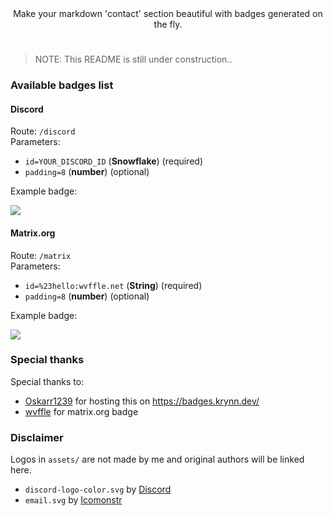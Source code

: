 <div align="center">
Make your markdown 'contact' section beautiful with badges generated on the fly.
</div>

#
> NOTE: This README is still under construction..
### Available badges list

#### Discord
Route: `/discord`  
Parameters:
 - `id=YOUR_DISCORD_ID` (**Snowflake**) (required)
 - `padding=8` (**number**) (optional)

Example badge:

<img src="https://badges.krynn.dev/discord?id=683285092336271364&padding=8">

#### Matrix.org
Route: `/matrix`  
Parameters:
 - `id=%23hello:wvffle.net` (**String**) (required)
 - `padding=8` (**number**) (optional)

Example badge:

<img src="https://badges.krynn.dev/matrix?id=%23hello:wvffle.net&padding=8">

### Special thanks

Special thanks to:
- [Oskarr1239](https://github.com/Oskarr1239) for hosting this on https://badges.krynn.dev/
- [wvffle](https://github.com/wvffle) for matrix.org badge

### Disclaimer
Logos in `assets/` are not made by me and original authors will be linked here.
- `discord-logo-color.svg` by [Discord](https://discord.com/branding)
- `email.svg` by [Icomonstr](https://iconmonstr.com/email-2-svg/)
